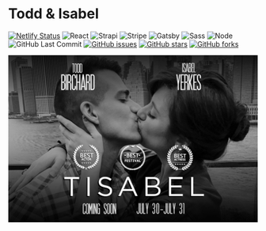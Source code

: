 # Todd & Isabel

[![Netlify Status](https://api.netlify.com/api/v1/badges/efe12261-c4b4-498c-b74a-ba438133c252/deploy-status)](https://app.netlify.com/sites/sleepy-shirley-d61a1e/deploys)
![React](https://img.shields.io/badge/React-v^16.0.0-lightgrey.svg?longCache=true&style=flat-square&logo=react&logoColor=white&colorB=88C0D0&colorA=4c566a)
![Strapi](https://img.shields.io/badge/Strapi-^v3.5.0-lightgrey.svg?longCache=true&style=flat-square&logo=strapi&logoColor=white&colorB=5E81AC&colorA=4c566a)
![Stripe](https://img.shields.io/badge/Stripe--JS-v^1.13.1-lightgrey.svg?longCache=true&style=flat-square&logo=stripe&logoColor=white&colorB=5E81AC&colorA=4c566a)
![Gatsby](https://img.shields.io/badge/Gatsby-v^3.0.0-yellow.svg?longCache=true&style=flat-square&logo=Gatsby&logoColor=white&colorA=4c566a&colorB=b48ead)
![Sass](https://img.shields.io/badge/Sass-v^3.10.3-blue.svg?longCache=true&logo=sass&longCache=true&style=flat-square&logoColor=white&colorB=b48ead&colorA=4c566a)
![Node](https://img.shields.io/badge/NodeJS-^v14-green.svg?longCache=true&style=flat-square&logo=node.js&logoColor=white&colorB=a3be8c&colorA=4c566a)
![GitHub Last Commit](https://img.shields.io/github/last-commit/google/skia.svg?style=flat-square&colorA=4c566a&colorB=a3be8c&logo=GitHub)
[![GitHub issues](https://img.shields.io/github/issues/toddbirchard/tisabel.svg?style=flat-square&colorB=ebcb8b&colorA=4c566a&logo=GitHub)](https://github.com/toddbirchard/tisabel/issues)
[![GitHub stars](https://img.shields.io/github/stars/toddbirchard/tisabel.svg?style=flat-square&colorB=ebcb8b&colorA=4c566a&logo=GitHub)](https://github.com/toddbirchard/tisabel/stargazers)
[![GitHub forks](https://img.shields.io/github/forks/toddbirchard/tisabel.svg?style=flat-square&colorA=4c566a&colorB=ebcb8b&logo=GitHub)](https://github.com/toddbirchard/tisabel/network)

![Todd & Isabel](https://github.com/toddbirchard/tisabel/blob/master/.github/tisabel@2x.jpg?raw=true)
